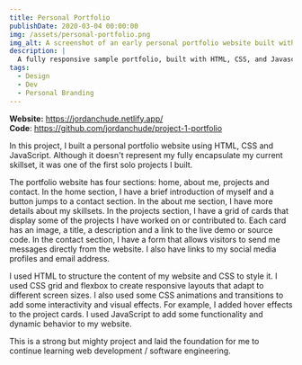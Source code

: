 ```yaml
---
title: Personal Portfolio
publishDate: 2020-03-04 00:00:00
img: /assets/personal-portfolio.png
img_alt: A screenshot of an early personal portfolio website built with HTML, CSS, and JavaScript.
description: |
  A fully responsive sample portfolio, built with HTML, CSS, and Javascript that utilizes a JSON API for an updated projects section.
tags:
  - Design
  - Dev
  - Personal Branding
---
```


**Website:** https://jordanchude.netlify.app/ <br>
**Code**: https://github.com/jordanchude/project-1-portfolio

In this project, I built a personal portfolio website using HTML, CSS and JavaScript. Although it doesn't represent my fully encapsulate my current skillset, it was one of the first solo projects I built.

The portfolio website has four sections: home, about me, projects and contact. In the home section, I have a brief introduction of myself and a button jumps to a contact section. In the about me section, I have more details about my skillsets. In the projects section, I have a grid of cards that display some of the projects I have worked on or contributed to. Each card has an image, a title, a description and a link to the live demo or source code. In the contact section, I have a form that allows visitors to send me messages directly from the website. I also have links to my social media profiles and email address.

I used HTML to structure the content of my website and CSS to style it. I used CSS grid and flexbox to create responsive layouts that adapt to different screen sizes. I also used some CSS animations and transitions to add some interactivity and visual effects. For example, I added hover effects to the project cards. I used JavaScript to add some functionality and dynamic behavior to my website.

This is a strong but mighty project and laid the foundation for me to continue learning web development / software engineering.
